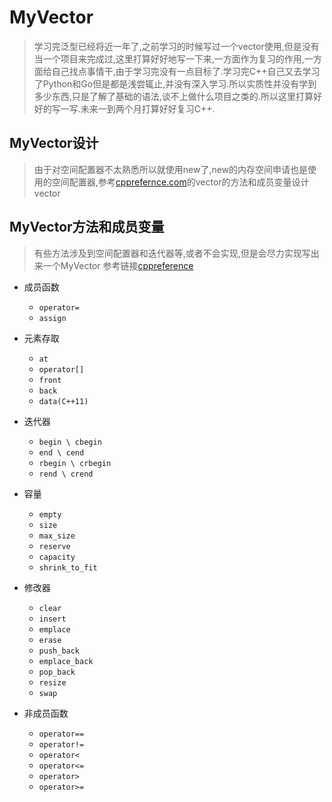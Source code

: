 # MyVector
> 学习完泛型已经将近一年了,之前学习的时候写过一个vector使用,但是没有当一个项目来完成过,这里打算好好地写一下来,一方面作为复习的作用,一方面给自己找点事情干,由于学习完没有一点目标了.学习完C++自己又去学习了Python和Go但是都是浅尝辄止,并没有深入学习.所以实质性并没有学到多少东西,只是了解了基础的语法,谈不上做什么项目之类的.所以这里打算好好的写一写.未来一到两个月打算好好复习C++.

## MyVector设计
> 由于对空间配置器不太熟悉所以就使用new了,new的内存空间申请也是使用的空间配置器,参考[cpprefernce.com](https://en.cppreference.com/w/cpp/container/vector)的vector的方法和成员变量设计vector

## MyVector方法和成员变量

> 有些方法涉及到空间配置器和迭代器等,或者不会实现,但是会尽力实现写出来一个MyVector
> 参考链接[cppreference](https://en.cppreference.com/w/cpp/container/vector)


*   成员函数
    *   `operator=`
    *   `assign`
*   元素存取
    *   `at`
    *   `operator[]`
    *   `front`
    *   `back`
    *   `data(C++11)`
*   迭代器
    *   `begin \ cbegin`
    *   `end \ cend`
    *   `rbegin \ crbegin`
    *   `rend \ crend`

*   容量
    *   `empty`
    *   `size`
    *   `max_size`
    *   `reserve`
    *   `capacity`
    *   `shrink_to_fit`
    
*   修改器
    *   `clear`
    *   `insert`
    *   `emplace`
    *   `erase`
    *   `push_back`
    *   `emplace_back`
    *   `pop_back`
    *   `resize`
    *   `swap`
    
*   非成员函数
    *   `operator==`
    *   `operator!=`
    *   `operator<` 
    *   `operator<=`
    *   `operator>`
    *   `operator>=`